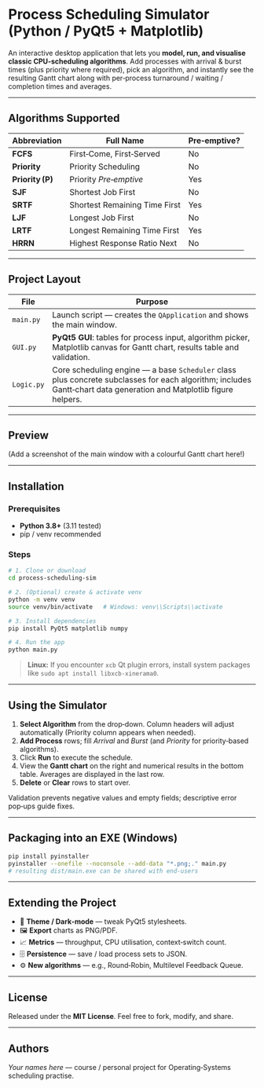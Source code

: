 # Process Scheduling Simulator (Python / PyQt5 + Matplotlib)

An interactive desktop application that lets you **model, run, and visualise classic CPU‑scheduling algorithms**.  Add processes with arrival & burst times (plus priority where required), pick an algorithm, and instantly see the resulting Gantt chart along with per‑process turnaround / waiting / completion times and averages.

---

## Algorithms Supported

| Abbreviation | Full Name | Pre‑emptive? |
|--------------|-----------|--------------|
| **FCFS** | First‑Come, First‑Served | No |
| **Priority** | Priority Scheduling | No |
| **Priority (P)** | Priority *Pre‑emptive* | Yes |
| **SJF** | Shortest Job First | No |
| **SRTF** | Shortest Remaining Time First | Yes |
| **LJF** | Longest Job First | No |
| **LRTF** | Longest Remaining Time First | Yes |
| **HRRN** | Highest Response Ratio Next | No |

---

## Project Layout

| File | Purpose |
|------|---------|
| `main.py` | Launch script — creates the `QApplication` and shows the main window. |
| `GUI.py` | **PyQt5 GUI**: tables for process input, algorithm picker, Matplotlib canvas for Gantt chart, results table and validation. |
| `Logic.py` | Core scheduling engine — a base `Scheduler` class plus concrete subclasses for each algorithm; includes Gantt‑chart data generation and Matplotlib figure helpers. |

---

## Preview

(Add a screenshot of the main window with a colourful Gantt chart here!)

---

## Installation

### Prerequisites

* **Python 3.8+** (3.11 tested)
* pip / venv recommended

### Steps

```bash
# 1. Clone or download
cd process‑scheduling‑sim

# 2. (Optional) create & activate venv
python -m venv venv
source venv/bin/activate   # Windows: venv\\Scripts\\activate

# 3. Install dependencies
pip install PyQt5 matplotlib numpy

# 4. Run the app
python main.py
```

> **Linux:** If you encounter `xcb` Qt plugin errors, install system packages like `sudo apt install libxcb-xinerama0`.

---

## Using the Simulator

1. **Select Algorithm** from the drop‑down.  Column headers will adjust automatically (Priority column appears when needed).
2. **Add Process** rows; fill *Arrival* and *Burst* (and *Priority* for priority‑based algorithms).
3. Click **Run** to execute the schedule.
4. View the **Gantt chart** on the right and numerical results in the bottom table. Averages are displayed in the last row.
5. **Delete** or **Clear** rows to start over.

Validation prevents negative values and empty fields; descriptive error pop‑ups guide fixes.

---

## Packaging into an EXE (Windows)

```bash
pip install pyinstaller
pyinstaller --onefile --noconsole --add-data "*.png;." main.py
# resulting dist/main.exe can be shared with end‑users
```

---

## Extending the Project

* 🎨 **Theme / Dark‑mode** — tweak PyQt5 stylesheets.
* 🖼️ **Export** charts as PNG/PDF.
* 📈 **Metrics** — throughput, CPU utilisation, context‑switch count.
* 🗄️ **Persistence** — save / load process sets to JSON.
* ⚙️ **New algorithms** — e.g., Round‑Robin, Multilevel Feedback Queue.

---

## License

Released under the **MIT License**.  Feel free to fork, modify, and share.

---

## Authors

*Your names here* — course / personal project for Operating‑Systems scheduling practise.

